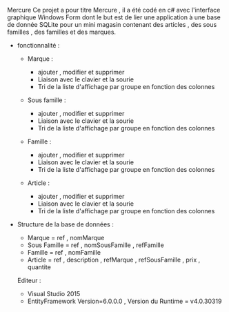 Mercure
Ce projet a pour titre Mercure , il a été codé en c# avec l'interface graphique Windows Form dont le but est de lier une application à une base de donnée SQLite pour un mini magasin contenant des articles , des sous familles , des familles et des marques.
 - fonctionnalité : 
    * Marque : 
      - ajouter , modifier et supprimer 
      - Liaison avec le clavier et la sourie 
      - Tri de la liste d'affichage par groupe  en fonction des colonnes 
    
    * Sous famille :
      - ajouter , modifier et supprimer 
      - Liaison avec le clavier et la sourie 
      - Tri de la liste d'affichage par groupe  en fonction des colonnes 
    
    * Famille : 
      - ajouter , modifier et supprimer 
      - Liaison avec le clavier et la sourie 
      - Tri de la liste d'affichage par groupe  en fonction des colonnes 
    
    * Article : 
      - ajouter , modifier et supprimer 
      - Liaison avec le clavier et la sourie 
      - Tri de la liste d'affichage par groupe  en fonction des colonnes 
    
    
  - Structure de la base de données :
    * Marque = ref , nomMarque 
    * Sous Famille = ref , nomSousFamille , refFamille
    * Famille = ref , nomFamille 
    * Article = ref , description , refMarque , refSousFamille , prix , quantite
    
    
    
    Editeur : 
       - Visual Studio 2015
       - EntityFramework Version=6.0.0.0 , Version du Runtime = v4.0.30319
       
           

